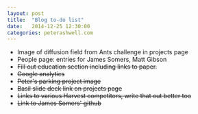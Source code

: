 ```yaml
---
layout: post
title:  "Blog to-do list"
date:   2014-12-25 12:30:00
categories: peterashwell.com 
---
```

<ul>
    <li>Image of diffusion field from Ants challenge in projects page</li>
    <li>People page: entries for James Somers, Matt Gibson</li>
    <li>
        <span style="text-decoration:line-through">
            Fill out education section including links to paper.
        </span>
    <li>
        <span style="text-decoration:line-through">
            Google analytics
        </span>
    </li>
    <li>
        <span style="text-decoration:line-through">
            Peter's parking project image
        </span>
    </li>
    <li>
        <span style="text-decoration:line-through">
            Basil slide deck link on projects page
        </span>
    </li>
    <li>
        <span style="text-decoration:line-through">
            Links to various Harvest competitors, write that out better too
        </span>
    </li>
    <li>
        <span style="text-decoration:line-through">
            Link to James Somers' github
        </span>
    </li>
</ul>
